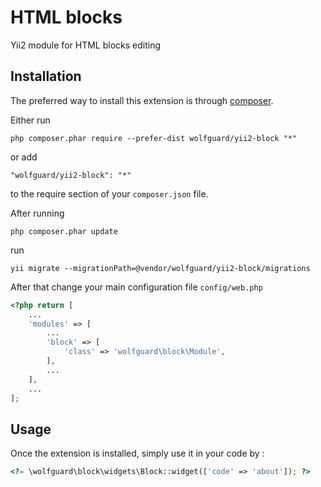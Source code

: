 HTML blocks
===========
Yii2 module for HTML blocks editing

Installation
------------

The preferred way to install this extension is through [composer](http://getcomposer.org/download/).

Either run

```
php composer.phar require --prefer-dist wolfguard/yii2-block "*"
```

or add

```
"wolfguard/yii2-block": "*"
```

to the require section of your `composer.json` file.

After running 

```
php composer.phar update
```

run

```
yii migrate --migrationPath=@vendor/wolfguard/yii2-block/migrations
```

After that change your main configuration file ```config/web.php```

```php
<?php return [
    ...
    'modules' => [
        ...
        'block' => [
            'class' => 'wolfguard\block\Module',
        ],
        ...
    ],
    ...
];
```


Usage
-----

Once the extension is installed, simply use it in your code by  :

```php
<?= \wolfguard\block\widgets\Block::widget(['code' => 'about']); ?>
```